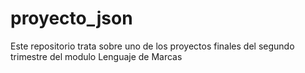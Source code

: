 # proyecto_json
Este repositorio trata sobre uno de los proyectos finales del segundo trimestre del modulo Lenguaje de Marcas
